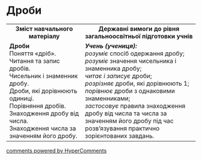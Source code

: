 <div id="hypercomments_widget" class="js-hypercomments-widget invisible"></div>

# Дроби
<table>
  <tr>
    <td width="40%" align="center"><b>Зміст навчального матеріалу<b></td>
    <td width="60%" align="center"><b>Державні вимоги до рівня загальноосвітньої підготовки учнів</b></td>
  </tr>
  <tr>
    <td width="40%" style="vertical-align:top !important;"><b>Дроби</b><br>
Поняття «дріб». <br>
Читання та запис дробів.<br>
Чисельник і знаменник дробу.<br>
Дроби, які дорівнюють одиниці. <br>
Порівняння дробів.<br>
Знаходження дробу від числа.<br>
Знаходження числа за значенням його дробу. <br></td>
    <td width="60%" style="vertical-align:top !important;"><i><b>Учень (учениця):</b></i><br>
<i>розуміє</i> спосіб одержання дробу;<br>
<i>розуміє</i> значення чисельника і знаменника дробу; <br>
<i>читає і записує</i> дроби;<br>
<i>розрізняє</i> дроби, які дорівнюють 1;<br>
<i>порівнює</i> дроби з однаковими знаменниками;<br>
<i>застосовує</i> правила знаходження дробу від числа та числа за значенням його дробу під час розв’язування практично зорієнтованих завдань.<br></td>
  </tr>
</table>

<div class="js-hypercomments-container">
    <a href="http://hypercomments.com" class="hc-link" title="comments widget">comments powered by HyperComments</a>
</div>